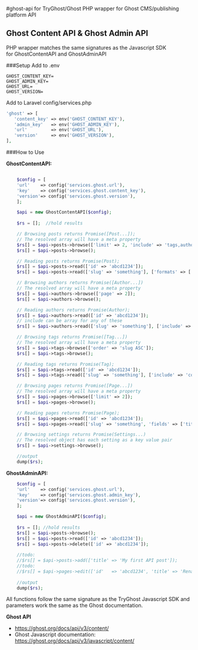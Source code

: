 #ghost-api for TryGhost/Ghost
PHP wrapper for Ghost CMS/publishing platform API

## Ghost Content API & Ghost Admin API
PHP wrapper matches the same signatures as the Javascript SDK  
for GhostContentAPI and GhostAdminAPI

###Setup
Add to .env
```.env
GHOST_CONTENT_KEY=
GHOST_ADMIN_KEY=
GHOST_URL=
GHOST_VERSION=
```

Add to Laravel config/services.php
```php
'ghost' => [
   'content_key' => env('GHOST_CONTENT_KEY'),
   'admin_key'   => env('GHOST_ADMIN_KEY'),
   'url'         => env('GHOST_URL'),
   'version'     => env('GHOST_VERSION'),
],
```
###How to Use

**GhostContentAPI:**
```php

    $config = [
    'url'    => config('services.ghost.url'),
    'key'    => config('services.ghost.content_key'),
    'version'=> config('services.ghost.version'),
    ];

    $api = new GhostContentAPI($config);
    
    $rs = [];  //hold results

    // Browsing posts returns Promise([Post...]);
    // The resolved array will have a meta property
    $rs[] = $api->posts->browse(['limit' => 2, 'include' => 'tags,authors']);
    $rs[] = $api->posts->browse();

    // Reading posts returns Promise(Post);
    $rs[] = $api->posts->read(['id' => 'abcd1234']);
    $rs[] = $api->posts->read(['slug' => 'something'], ['formats' => ['html', 'plaintext']]);

    // Browsing authors returns Promise([Author...])
    // The resolved array will have a meta property
    $rs[] = $api->authors->browse(['page' => 2]);
    $rs[] = $api->authors->browse();

    // Reading authors returns Promise(Author);
    $rs[] = $api->authors->read(['id' => 'abcd1234']);
    // include can be array for any of these
    $rs[] = $api->authors->read(['slug' => 'something'], ['include' => 'count.posts']);

    // Browsing tags returns Promise([Tag...])
    // The resolved array will have a meta property
    $rs[] = $api->tags->browse(['order' => 'slug ASC']);
    $rs[] = $api->tags->browse();

    // Reading tags returns Promise(Tag);
    $rs[] = $api->tags->read(['id' => 'abcd1234']);
    $rs[] = $api->tags->read(['slug' => 'something'], ['include' => 'count.posts']);

    // Browsing pages returns Promise([Page...])
    // The resolved array will have a meta property
    $rs[] = $api->pages->browse(['limit' => 2]);
    $rs[] = $api->pages->browse();

    // Reading pages returns Promise(Page);
    $rs[] = $api->pages->read(['id' => 'abcd1234']);
    $rs[] = $api->pages->read(['slug' => 'something', 'fields' => ['title']]);

    // Browsing settings returns Promise(Settings...)
    // The resolved object has each setting as a key value pair
    $rs[] = $api->settings->browse();

    //output
    dump($rs);
```
**GhostAdminAPI:**
```php
    $config = [
    'url'    => config('services.ghost.url'),
    'key'    => config('services.ghost.admin_key'),
    'version'=> config('services.ghost.version'),
    ];

    $api = new GhostAdminAPI($config);
    
    $rs = []; //hold results
    $rs[] = $api->posts->browse();
    $rs[] = $api->posts->read(['id' => 'abcd1234']);
    $rs[] = $api->posts->delete(['id' => 'abcd1234']);
    
    //todo:
    //$rs[] = $api->posts->add(['title' => 'My first API post']);
    //todo:
    //$rs[] = $api->pages->edit(['id'   => 'abcd1234', 'title' => 'Renamed  my post']);
    
    //output
    dump($rs);
```
All functions follow the same signature as the TryGhost Javascript SDK 
and parameters work the same as the Ghost documentation.

**Ghost API**
* https://ghost.org/docs/api/v3/content/
* Ghost Javascript documentation: https://ghost.org/docs/api/v3/javascript/content/

